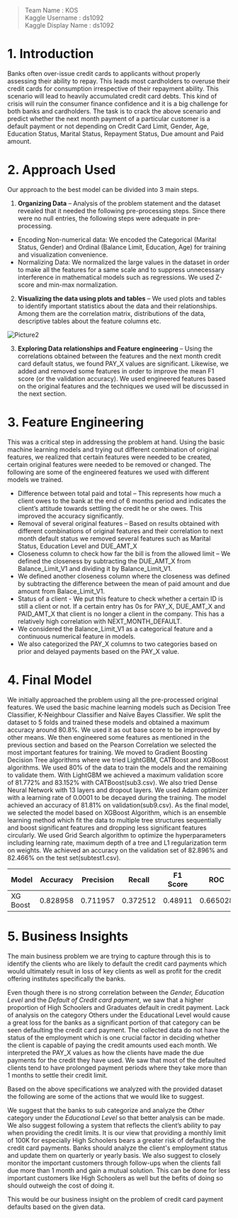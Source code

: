 > Team Name           : KOS <br />
> Kaggle Username     : ds1092 <br />
> Kaggle Display Name : ds1092 <br />

# **1. Introduction**
Banks often over-issue credit cards to applicants without properly assessing their ability to repay. This leads most cardholders to overuse their credit cards for consumption irrespective of their repayment ability. This scenario will lead to heavily accumulated credit card debts. This kind of crisis will ruin the consumer finance confidence and it is a big challenge for both banks and cardholders. The task is to crack the above scenario and predict whether the next month payment of a particular customer is a default payment or not depending on Credit Card Limit, Gender, Age, Education Status, Marital Status, Repayment Status, Due amount and Paid amount.
# **2. Approach Used**
Our approach to the best model can be divided into 3 main steps.
1. **Organizing Data** – Analysis of the problem statement and the dataset revealed that it needed the following pre-processing steps. Since there were no null entries, the following steps were adequate in pre-processing.
* Encoding Non-numerical data: We encoded the Categorical (Marital Status, Gender) and Ordinal (Balance Limit, Education, Age) for training and visualization convenience.
* Normalizing Data: We normalized the large values in the dataset in order to make all the features for a same scale and to suppress unnecessary interference in mathematical models such as regressions. We used Z-score and min-max normalization.
2. **Visualizing the data using plots and tables** – We used plots and tables to identify important statistics about the data and their relationships. Among them are the correlation matrix, distributions of the data, descriptive tables about the feature columns etc.

![Picture2](https://user-images.githubusercontent.com/33924326/74664801-706f3e80-51c4-11ea-8410-ce998688a4e3.png)

3. **Exploring Data relationships and Feature engineering** – Using the correlations obtained between the features and the next month credit card default status, we found PAY_X values are significant. Likewise, we added and removed some features in order to improve the mean F1 score (or the validation accuracy). We used engineered features based on the original features and the techniques we used will be discussed in the next section.

# **3. Feature Engineering**
This was a critical step in addressing the problem at hand. Using the basic machine learning models and trying out different combination of original features, we realized that certain features were needed to be created, certain original features were needed to be removed or changed. The following are some of the engineered features we used with different models we trained.
* Difference between total paid and total – This represents how much a client owes to the bank at the end of 6 months period and indicates the client’s attitude towards settling the credit he or she owes. This improved the accuracy significantly.
* Removal of several original features – Based on results obtained with different combinations of original features and their correlation to next month default status we removed several features such as Marital Status, Education Level and DUE_AMT_X
* Closeness column to check how far the bill is from the allowed limit – We defined the closeness by subtracting the DUE_AMT_X from Balance_Limit_V1 and dividing it by Balance_Limit_V1.
* We defined another closeness column where the closeness was defined by subtracting the difference between the mean of paid amount and due amount from Balace_Limit_V1.
* Status of a client - We put this feature to check whether a certain ID is still a client or not. If a certain entry has 0s for PAY_X, DUE_AMT_X and PAID_AMT_X that client is no longer a client in the company. This has a relatively high correlation with NEXT_MONTH_DEFAULT.
* We considered the Balance_Limit_V1 as a categorical feature and a continuous numerical feature in models.
* We also categorized the PAY_X columns to two categories based on prior and delayed payments based on the PAY_X value.

# **4. Final Model**
We initially approached the problem using all the pre-processed original features. We used the basic machine learning models such as Decision Tree Classifier, K-Neighbour Classifier and Naïve Bayes Classifier. We split the dataset to 5 folds and trained these models and obtained a maximum accuracy around 80.8%. We used it as out base score to be improved by other means.
We then engineered some features as mentioned in the previous section and based on the Pearson Correlation we selected the most important features for training. We moved to Gradient Boosting Decision Tree algorithms where we tried LightGBM, CATBoost and XGBoost algorithms. We used 80% of the data to train the models and the remaining to validate them. With LightGBM we achieved a maximum validation score of 81.772% and 83.152% with CATBoost(sub3.csv). We also tried Dense Neural Network with 13 layers and dropout layers. We used Adam optimizer with a learning rate of 0.0001 to be decayed during the training. The model achieved an accuracy of 81.81% on validation(sub9.csv). As the final model, we selected the model based on XGBoost Algorithm, which is an ensemble learning method which fit the data to multiple tree structures sequentially and boost significant features and dropping less significant features circularly. We used Grid Search algorithm to optimize the hyperparameters including learning rate, maximum depth of a tree and L1 regularization term on weights. We achieved an accuracy on the validation set of 82.896% and 82.466% on the test set(subtest1.csv).

|Model      |Accuracy   |Precision  |Recall     |F1 Score  |ROC       |
|-----------|-----------|-----------|-----------|----------|----------|
|XG Boost   |0.828958   |0.711957   |0.372512   |0.48911   |0.665028  |

# **5. Business Insights**
The main business problem we are trying to capture through this is to identify the clients who are likely to default the credit card payments which would ultimately result in loss of key clients as well as profit for the credit offering institutes specifically the banks.

Even though there is no strong correlation between the _Gender, Education Level_ and the _Default of Credit card payment_, we saw that a higher proportion of High Schoolers and Graduates default in credit payment. Lack of analysis on the category Others under the Educational Level would cause a great loss for the banks as a significant portion of that category can be seen defaulting the credit card payment. The collected data do not have the status of the employment which is one crucial factor in deciding whether the client is capable of paying the credit amounts used each month.
We interpreted the PAY_X values as how the clients have made the due payments for the credit they have used. We saw that most of the defaulted clients tend to have prolonged payment periods where they take more than 1 months to settle their credit limit.

Based on the above specifications we analyzed with the provided dataset the following are some of the actions that we would like to suggest.

We suggest that the banks to sub categorize and analyze the _Other_ category under the _Educational Level_ so that better analysis can be made. We also suggest following a system that reflects the client’s ability to pay when providing the credit limits. It is our view that providing a monthly limit of 100K for especially High Schoolers bears a greater risk of defaulting the credit card payments. Banks should analyze the client's employment status and update them on quarterly or yearly basis. We also suggest to closely monitor the important customers through follow-ups when the clients fall due more than 1 month and gain a mutual solution. This can be done for less important customers like High Schoolers as well but the befits of doing so should outweigh the cost of doing it.

This would be our business insight on the problem of credit card payment defaults based on the given data.
